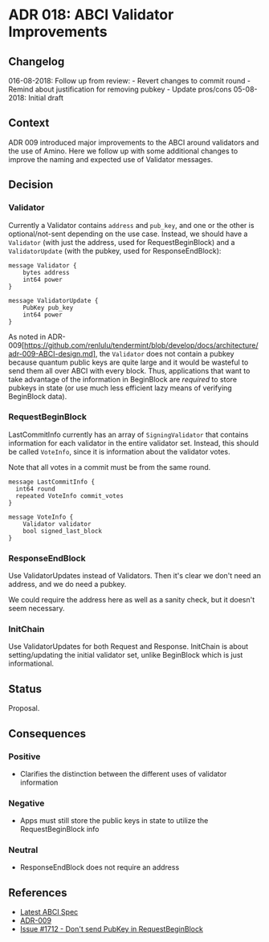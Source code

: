 # ADR 018: ABCI Validator Improvements

## Changelog

016-08-2018: Follow up from review:
    - Revert changes to commit round
    - Remind about justification for removing pubkey
    - Update pros/cons
05-08-2018: Initial draft

## Context

ADR 009 introduced major improvements to the ABCI around validators and the use
of Amino. Here we follow up with some additional changes to improve the naming
and expected use of Validator messages.

## Decision

### Validator

Currently a Validator contains `address` and `pub_key`, and one or the other is
optional/not-sent depending on the use case. Instead, we should have a
`Validator` (with just the address, used for RequestBeginBlock)
and a `ValidatorUpdate` (with the pubkey, used for ResponseEndBlock):

```
message Validator {
    bytes address
    int64 power
}

message ValidatorUpdate {
    PubKey pub_key
    int64 power
}
```

As noted in ADR-009[https://github.com/renlulu/tendermint/blob/develop/docs/architecture/adr-009-ABCI-design.md],
the `Validator` does not contain a pubkey because quantum public keys are
quite large and it would be wasteful to send them all over ABCI with every block.
Thus, applications that want to take advantage of the information in BeginBlock
are *required* to store pubkeys in state (or use much less efficient lazy means
of verifying BeginBlock data).

### RequestBeginBlock

LastCommitInfo currently has an array of `SigningValidator` that contains
information for each validator in the entire validator set.
Instead, this should be called `VoteInfo`, since it is information about the
validator votes.

Note that all votes in a commit must be from the same round.

```
message LastCommitInfo {
  int64 round
  repeated VoteInfo commit_votes
}

message VoteInfo {
    Validator validator
    bool signed_last_block
}
```

### ResponseEndBlock

Use ValidatorUpdates instead of Validators. Then it's clear we don't need an
address, and we do need a pubkey.

We could require the address here as well as a sanity check, but it doesn't seem
necessary.

### InitChain

Use ValidatorUpdates for both Request and Response. InitChain
is about setting/updating the initial validator set, unlike BeginBlock
which is just informational.

## Status

Proposal.

## Consequences

### Positive

- Clarifies the distinction between the different uses of validator information

### Negative

- Apps must still store the public keys in state to utilize the RequestBeginBlock info

### Neutral

- ResponseEndBlock does not require an address

## References

- [Latest ABCI Spec](https://github.com/renlulu/tendermint/blob/v0.22.8/docs/app-dev/abci-spec.md)
- [ADR-009](https://github.com/renlulu/tendermint/blob/v0.22.8/docs/architecture/adr-009-ABCI-design.md)
- [Issue #1712 - Don't send PubKey in
  RequestBeginBlock](https://github.com/renlulu/tendermint/issues/1712)
